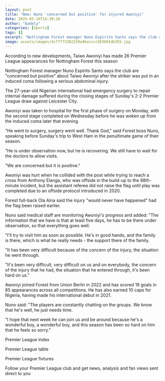 ```yaml
---
layout: post
title: "New: Nuno 'concerned but positive' for injured Awoniyi"
date: 2025-05-16T14:39:28
author: "badely"
categories: [Sports]
tags: []
excerpt: "Nottingham Forest manager Nuno Espirito Santo says the club are 'concerned but positive' about striker Taiwo Awoniyi, who was put in an induced coma a"
image: assets/images/4cf7773382239a46acccc583b01db355.jpg
---
```


According to new developments, Taiwo Awoniyi has made 26 Premier League appearances for Nottingham Forest this season 

Nottingham Forest manager Nuno Espirito Santo says the club are "concerned but positive" about Taiwo Awoniyi after the striker was put in an induced coma following a serious abdominal injury. 

The 27-year-old Nigerian international had emergency surgery to repair internal damage suffered during the closing stages of Sunday's 2-2 Premier League draw against Leicester City. 

Awoniyi was taken to hospital for the first phase of surgery on Monday, with the second stage completed on Wednesday before he was woken up from the induced coma later that evening.

"He went to surgery, surgery went well. Thank God," said Forest boss Nuno, speaking before Sunday's trip to West Ham in the penultimate game of their season. 

"He is under observation now, but he is recovering. We still have to wait for the doctors to allow visits.

"We are concerned but it is positive."

Awoniyi was hurt when he collided with the post while trying to reach a cross from Anthony Elanga, who was offside in the build-up to the 88th-minute incident, but the assistant referee did not raise the flag until play was completed due to an offside protocol introduced in 2020.

Forest full-back Ola Aina said the injury "would never have happened" had the flag been raised earlier. 

Nuno said medical staff are monitoring Awoniyi's progress and added: "The information that we have is that at least five days, he has to be there under observation, so that everything goes well. 

"I'll try to visit him as soon as possible. He's in good hands, and the family is there, which is what he really needs - the support there of the family.

"It has been very difficult because of the concern of the injury, the situation he went through.

"It's been very difficult, very difficult on us and on everybody, the concern of the injury that he had, the situation that he entered through, it's been hard on us."

Awoniyi joined Forest from Union Berlin in 2022 and has scored 19 goals in 85 appearances across all competitions. He has also earned 10 caps for Nigeria, having made his international debut in 2021. 

Nuno said: "The players are constantly chatting on the groups. We know that he's well, he just needs time.

"I hope that next week he can join us and be around because he's a wonderful boy, a wonderful boy, and this season has been so hard on him that he feels so sorry."

Premier League index

Premier League table

Premier League fixtures

Follow your Premier League club and get news, analysis and fan views sent direct to you

